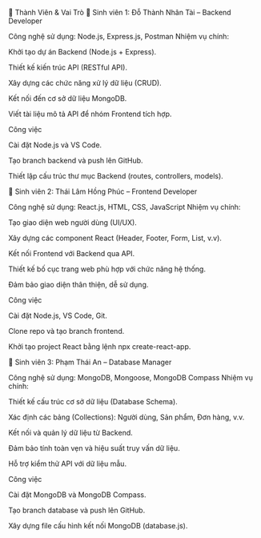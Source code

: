 👥 Thành Viên & Vai Trò
🔹 Sinh viên 1: Đỗ Thành Nhân Tài – Backend Developer

Công nghệ sử dụng: Node.js, Express.js, Postman
Nhiệm vụ chính:

Khởi tạo dự án Backend (Node.js + Express).

Thiết kế kiến trúc API (RESTful API).

Xây dựng các chức năng xử lý dữ liệu (CRUD).    

Kết nối đến cơ sở dữ liệu MongoDB.

Viết tài liệu mô tả API để nhóm Frontend tích hợp.

Công việc 

Cài đặt Node.js và VS Code.

Tạo branch backend và push lên GitHub.

Thiết lập cấu trúc thư mục Backend (routes, controllers, models).

🔹 Sinh viên 2: Thái Lâm Hồng Phúc – Frontend Developer

Công nghệ sử dụng: React.js, HTML, CSS, JavaScript
Nhiệm vụ chính:

Tạo giao diện web người dùng (UI/UX).

Xây dựng các component React (Header, Footer, Form, List, v.v).

Kết nối Frontend với Backend qua API.

Thiết kế bố cục trang web phù hợp với chức năng hệ thống.

Đảm bảo giao diện thân thiện, dễ sử dụng.

Công việc 

Cài đặt Node.js, VS Code, Git.

Clone repo và tạo branch frontend.

Khởi tạo project React bằng lệnh npx create-react-app.

🔹 Sinh viên 3: Phạm Thái An – Database Manager

Công nghệ sử dụng: MongoDB, Mongoose, MongoDB Compass
Nhiệm vụ chính:

Thiết kế cấu trúc cơ sở dữ liệu (Database Schema).

Xác định các bảng (Collections): Người dùng, Sản phẩm, Đơn hàng, v.v.

Kết nối và quản lý dữ liệu từ Backend.

Đảm bảo tính toàn vẹn và hiệu suất truy vấn dữ liệu.

Hỗ trợ kiểm thử API với dữ liệu mẫu.

Công việc 

Cài đặt MongoDB và MongoDB Compass.

Tạo branch database và push lên GitHub.

Xây dựng file cấu hình kết nối MongoDB (database.js).
